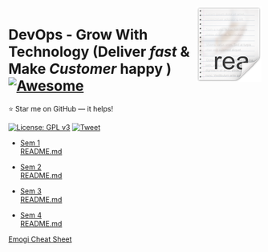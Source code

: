 <img src="icon.png" align="right" />

# DevOps - Grow With Technology (Deliver ***fast*** & Make ***Customer*** happy ) [![Awesome](https://cdn.rawgit.com/sindresorhus/awesome/d7305f38d29fed78fa85652e3a63e154dd8e8829/media/badge.svg)](https://github.com/Nehasingh1300/DevOps/tree/master/sem1)
:star: Star me on GitHub — it helps!

[![License: GPL v3](https://img.shields.io/badge/License-GPLv3-blue.svg)](https://github.com/Nehasingh1300/DevOps/blob/master/LICENSE)
[![Tweet](https://img.shields.io/twitter/url/http/shields.io.svg?style=social)](https://twitter.com/intent/tweet?text=DevOps%20:%20All%20you%20need%20to%20know%20!!&url=https://github.com/Nehasingh1300/DevOps&hashtags=DevOpsAtUPES,DevOps,LearnTogether,girlswhocode,girlintech,girlinstem)

- [Sem 1 ](https://github.com/Nehasingh1300/DevOps/tree/master/sem1)
<br>[README.md](https://github.com/Nehasingh1300/DevOps/blob/master/sem1/README.md)
        
- [Sem 2](https://github.com/Nehasingh1300/DevOps/tree/master/sem%202)
<br>[README.md](https://github.com/Nehasingh1300/DevOps/blob/master/sem%202/README.md)
    
- [Sem 3](https://github.com/Nehasingh1300/DevOps/tree/master/sem%203)
 <br>[README.md](https://github.com/Nehasingh1300/DevOps/blob/master/sem%203/README.md)

- [Sem 4](https://github.com/Nehasingh1300/DevOps/tree/master/sem%204)
 <br>[README.md](https://github.com/Nehasingh1300/DevOps/blob/master/sem%204/README.md)
    
    
    
    
[Emogi Cheat Sheet](https://www.webfx.com/tools/emoji-cheat-sheet/)
